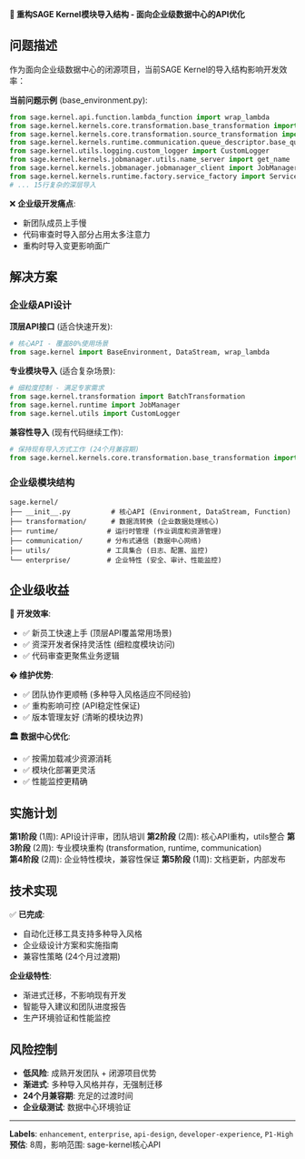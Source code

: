**🔧 重构SAGE Kernel模块导入结构 - 面向企业级数据中心的API优化**

## 问题描述

作为面向企业级数据中心的闭源项目，当前SAGE Kernel的导入结构影响开发效率：

**当前问题示例** (base_environment.py):
```python
from sage.kernel.api.function.lambda_function import wrap_lambda
from sage.kernel.kernels.core.transformation.base_transformation import BaseTransformation
from sage.kernel.kernels.core.transformation.source_transformation import SourceTransformation
from sage.kernel.kernels.runtime.communication.queue_descriptor.base_queue_descriptor import BaseQueueDescriptor
from sage.kernel.utils.logging.custom_logger import CustomLogger
from sage.kernel.kernels.jobmanager.utils.name_server import get_name
from sage.kernel.kernels.jobmanager.jobmanager_client import JobManagerClient
from sage.kernel.kernels.runtime.factory.service_factory import ServiceFactory
# ... 15行复杂的深层导入
```

❌ **企业级开发痛点**:
- 新团队成员上手慢
- 代码审查时导入部分占用太多注意力
- 重构时导入变更影响面广

## 解决方案

### 企业级API设计

**顶层API接口** (适合快速开发):
```python
# 核心API - 覆盖80%使用场景
from sage.kernel import BaseEnvironment, DataStream, wrap_lambda
```

**专业模块导入** (适合复杂场景):
```python
# 细粒度控制 - 满足专家需求
from sage.kernel.transformation import BatchTransformation
from sage.kernel.runtime import JobManager
from sage.kernel.utils import CustomLogger
```

**兼容性导入** (现有代码继续工作):
```python
# 保持现有导入方式工作 (24个月兼容期)
from sage.kernel.kernels.core.transformation.base_transformation import BaseTransformation
```

### 企业级模块结构
```
sage.kernel/
├── __init__.py          # 核心API (Environment, DataStream, Function)
├── transformation/      # 数据流转换 (企业数据处理核心)
├── runtime/            # 运行时管理 (作业调度和资源管理)
├── communication/      # 分布式通信 (数据中心网络)
├── utils/              # 工具集合 (日志、配置、监控)
└── enterprise/         # 企业特性 (安全、审计、性能监控)
```

## 企业级收益

**🚀 开发效率**:
- ✅ 新员工快速上手 (顶层API覆盖常用场景)
- ✅ 资深开发者保持灵活性 (细粒度模块访问)
- ✅ 代码审查更聚焦业务逻辑

**� 维护优势**:
- ✅ 团队协作更顺畅 (多种导入风格适应不同经验)
- ✅ 重构影响可控 (API稳定性保证)
- ✅ 版本管理友好 (清晰的模块边界)

**🏛️ 数据中心优化**:
- ✅ 按需加载减少资源消耗
- ✅ 模块化部署更灵活
- ✅ 性能监控更精确

## 实施计划

**第1阶段** (1周): API设计评审，团队培训
**第2阶段** (2周): 核心API重构，utils整合
**第3阶段** (2周): 专业模块重构 (transformation, runtime, communication)  
**第4阶段** (2周): 企业特性模块，兼容性保证
**第5阶段** (1周): 文档更新，内部发布

## 技术实现

✅ **已完成**:
- 自动化迁移工具支持多种导入风格
- 企业级设计方案和实施指南
- 兼容性策略 (24个月过渡期)

**企业级特性**:
- 渐进式迁移，不影响现有开发
- 智能导入建议和团队进度报告
- 生产环境验证和性能监控

## 风险控制

- **低风险**: 成熟开发团队 + 闭源项目优势
- **渐进式**: 多种导入风格并存，无强制迁移
- **24个月兼容期**: 充足的过渡时间
- **企业级测试**: 数据中心环境验证

---
**Labels**: `enhancement`, `enterprise`, `api-design`, `developer-experience`, `P1-High`
**预估**: 8周，影响范围: sage-kernel核心API
